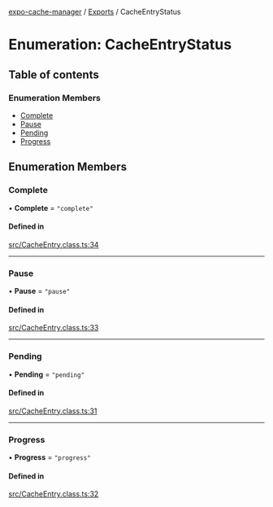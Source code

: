 [expo-cache-manager](../README.md) / [Exports](../modules.md) / CacheEntryStatus

# Enumeration: CacheEntryStatus

## Table of contents

### Enumeration Members

- [Complete](CacheEntryStatus.md#complete)
- [Pause](CacheEntryStatus.md#pause)
- [Pending](CacheEntryStatus.md#pending)
- [Progress](CacheEntryStatus.md#progress)

## Enumeration Members

### Complete

• **Complete** = ``"complete"``

#### Defined in

[src/CacheEntry.class.ts:34](https://github.com/WhidRubeld/expo-file-system-manager/blob/e03872b/src/CacheEntry.class.ts#L34)

___

### Pause

• **Pause** = ``"pause"``

#### Defined in

[src/CacheEntry.class.ts:33](https://github.com/WhidRubeld/expo-file-system-manager/blob/e03872b/src/CacheEntry.class.ts#L33)

___

### Pending

• **Pending** = ``"pending"``

#### Defined in

[src/CacheEntry.class.ts:31](https://github.com/WhidRubeld/expo-file-system-manager/blob/e03872b/src/CacheEntry.class.ts#L31)

___

### Progress

• **Progress** = ``"progress"``

#### Defined in

[src/CacheEntry.class.ts:32](https://github.com/WhidRubeld/expo-file-system-manager/blob/e03872b/src/CacheEntry.class.ts#L32)
